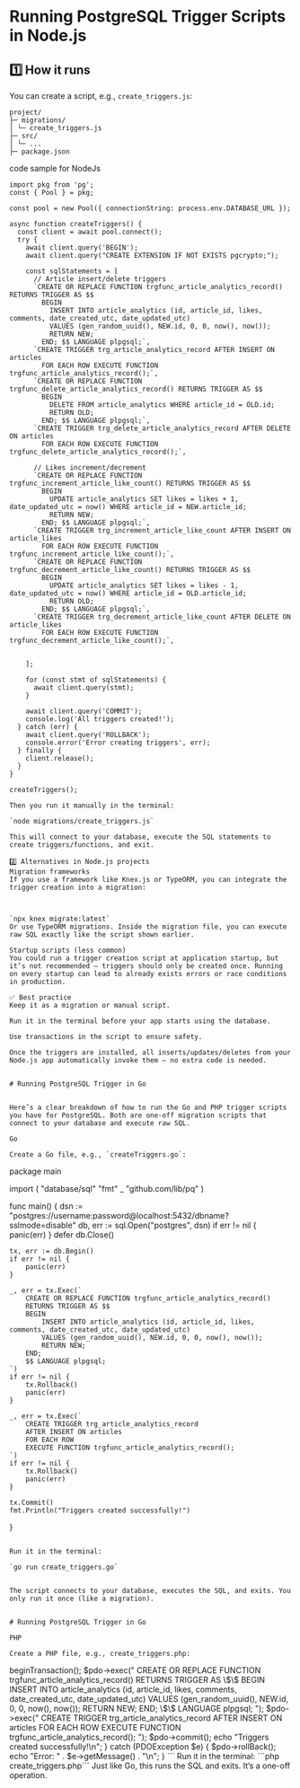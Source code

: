



# Running PostgreSQL Trigger Scripts in Node.js

## 1️⃣ How it runs

You can create a script, e.g., `create_triggers.js`:
```
project/
├─ migrations/
│ └─ create_triggers.js
├─ src/
│ └─ ...
├─ package.json
```
code sample for NodeJs
```
import pkg from 'pg';
const { Pool } = pkg;

const pool = new Pool({ connectionString: process.env.DATABASE_URL });

async function createTriggers() {
  const client = await pool.connect();
  try {
    await client.query('BEGIN');
    await client.query("CREATE EXTENSION IF NOT EXISTS pgcrypto;");

    const sqlStatements = [
      // Article insert/delete triggers
      `CREATE OR REPLACE FUNCTION trgfunc_article_analytics_record() RETURNS TRIGGER AS $$
        BEGIN
          INSERT INTO article_analytics (id, article_id, likes, comments, date_created_utc, date_updated_utc)
          VALUES (gen_random_uuid(), NEW.id, 0, 0, now(), now());
          RETURN NEW;
        END; $$ LANGUAGE plpgsql;`,
      `CREATE TRIGGER trg_article_analytics_record AFTER INSERT ON articles
        FOR EACH ROW EXECUTE FUNCTION trgfunc_article_analytics_record();`,
      `CREATE OR REPLACE FUNCTION trgfunc_delete_article_analytics_record() RETURNS TRIGGER AS $$
        BEGIN
          DELETE FROM article_analytics WHERE article_id = OLD.id;
          RETURN OLD;
        END; $$ LANGUAGE plpgsql;`,
      `CREATE TRIGGER trg_delete_article_analytics_record AFTER DELETE ON articles
        FOR EACH ROW EXECUTE FUNCTION trgfunc_delete_article_analytics_record();`,
      
      // Likes increment/decrement
      `CREATE OR REPLACE FUNCTION trgfunc_increment_article_like_count() RETURNS TRIGGER AS $$
        BEGIN
          UPDATE article_analytics SET likes = likes + 1, date_updated_utc = now() WHERE article_id = NEW.article_id;
          RETURN NEW;
        END; $$ LANGUAGE plpgsql;`,
      `CREATE TRIGGER trg_increment_article_like_count AFTER INSERT ON article_likes
        FOR EACH ROW EXECUTE FUNCTION trgfunc_increment_article_like_count();`,
      `CREATE OR REPLACE FUNCTION trgfunc_decrement_article_like_count() RETURNS TRIGGER AS $$
        BEGIN
          UPDATE article_analytics SET likes = likes - 1, date_updated_utc = now() WHERE article_id = OLD.article_id;
          RETURN OLD;
        END; $$ LANGUAGE plpgsql;`,
      `CREATE TRIGGER trg_decrement_article_like_count AFTER DELETE ON article_likes
        FOR EACH ROW EXECUTE FUNCTION trgfunc_decrement_article_like_count();`,


    ];

    for (const stmt of sqlStatements) {
      await client.query(stmt);
    }

    await client.query('COMMIT');
    console.log('All triggers created!');
  } catch (err) {
    await client.query('ROLLBACK');
    console.error('Error creating triggers', err);
  } finally {
    client.release();
  }
}

createTriggers();
```




```
Then you run it manually in the terminal:

`node migrations/create_triggers.js`

This will connect to your database, execute the SQL statements to create triggers/functions, and exit.

2️⃣ Alternatives in Node.js projects
Migration frameworks
If you use a framework like Knex.js or TypeORM, you can integrate the trigger creation into a migration:



`npx knex migrate:latest`
Or use TypeORM migrations. Inside the migration file, you can execute raw SQL exactly like the script shown earlier.

Startup scripts (less common)
You could run a trigger creation script at application startup, but it’s not recommended — triggers should only be created once. Running on every startup can lead to already exists errors or race conditions in production.

✅ Best practice
Keep it as a migration or manual script.

Run it in the terminal before your app starts using the database.

Use transactions in the script to ensure safety.

Once the triggers are installed, all inserts/updates/deletes from your Node.js app automatically invoke them — no extra code is needed.


# Running PostgreSQL Trigger in Go


Here’s a clear breakdown of how to run the Go and PHP trigger scripts you have for PostgreSQL. Both are one-off migration scripts that connect to your database and execute raw SQL.

Go

Create a Go file, e.g., `createTriggers.go`:

```
package main

import (
    "database/sql"
    "fmt"
    _ "github.com/lib/pq"
)

func main() {
    dsn := "postgres://username:password@localhost:5432/dbname?sslmode=disable"
    db, err := sql.Open("postgres", dsn)
    if err != nil {
        panic(err)
    }
    defer db.Close()

    tx, err := db.Begin()
    if err != nil {
        panic(err)
    }

    _, err = tx.Exec(`
        CREATE OR REPLACE FUNCTION trgfunc_article_analytics_record()
        RETURNS TRIGGER AS $$
        BEGIN
            INSERT INTO article_analytics (id, article_id, likes, comments, date_created_utc, date_updated_utc)
            VALUES (gen_random_uuid(), NEW.id, 0, 0, now(), now());
            RETURN NEW;
        END;
        $$ LANGUAGE plpgsql;
    `)
    if err != nil {
        tx.Rollback()
        panic(err)
    }

    _, err = tx.Exec(`
        CREATE TRIGGER trg_article_analytics_record
        AFTER INSERT ON articles
        FOR EACH ROW
        EXECUTE FUNCTION trgfunc_article_analytics_record();
    `)
    if err != nil {
        tx.Rollback()
        panic(err)
    }

    tx.Commit()
    fmt.Println("Triggers created successfully!")
}
```

Run it in the terminal:

`go run create_triggers.go`


The script connects to your database, executes the SQL, and exits. You only run it once (like a migration).


# Running PostgreSQL Trigger in Go

PHP

Create a PHP file, e.g., create_triggers.php:
```
<?php
$dsn = "pgsql:host=localhost;port=5432;dbname=your_db;user=your_user;password=your_password";

try {
    $pdo = new PDO($dsn);

    $pdo->beginTransaction();

    $pdo->exec("
        CREATE OR REPLACE FUNCTION trgfunc_article_analytics_record()
        RETURNS TRIGGER AS \$\$
        BEGIN
            INSERT INTO article_analytics (id, article_id, likes, comments, date_created_utc, date_updated_utc)
            VALUES (gen_random_uuid(), NEW.id, 0, 0, now(), now());
            RETURN NEW;
        END;
        \$\$ LANGUAGE plpgsql;
    ");

    $pdo->exec("
        CREATE TRIGGER trg_article_analytics_record
        AFTER INSERT ON articles
        FOR EACH ROW
        EXECUTE FUNCTION trgfunc_article_analytics_record();
    ");

    $pdo->commit();
    echo "Triggers created successfully!\n";

} catch (PDOException $e) {
    $pdo->rollBack();
    echo "Error: " . $e->getMessage() . "\n";
}

```

Run it in the terminal:

```php create_triggers.php```


Just like Go, this runs the SQL and exits. It’s a one-off operation.